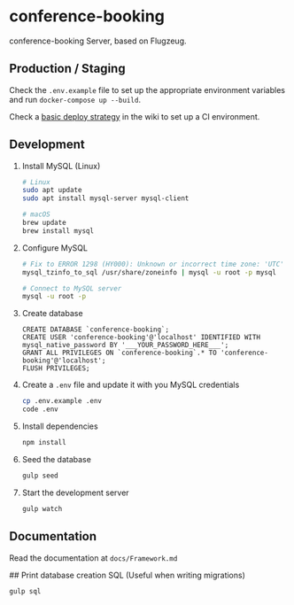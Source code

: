 # conference-booking

conference-booking Server, based on Flugzeug.

## Production / Staging

Check the `.env.example` file to set up the appropriate environment variables and run `docker-compose up --build`.

Check a [basic deploy strategy](https://github.com/ksquarelabsmx/conference-server/wiki/Basic-deploy-strategy-using-Docker,-Git-hooks,-nginx-and-FCGI-Wrap) in the wiki to set up a CI environment.

## Development

1. Install MySQL (Linux)
    ```bash
    # Linux
    sudo apt update
    sudo apt install mysql-server mysql-client
    
    # macOS
    brew update
    brew install mysql
    ```

2. Configure MySQL
    ```bash
    # Fix to ERROR 1298 (HY000): Unknown or incorrect time zone: 'UTC'
    mysql_tzinfo_to_sql /usr/share/zoneinfo | mysql -u root -p mysql
    
    # Connect to MySQL server
    mysql -u root -p
    ```

3. Create database
    ```mysql
    CREATE DATABASE `conference-booking`;
    CREATE USER 'conference-booking'@'localhost' IDENTIFIED WITH mysql_native_password BY '___YOUR_PASSWORD_HERE___';
    GRANT ALL PRIVILEGES ON `conference-booking`.* TO 'conference-booking'@'localhost';
    FLUSH PRIVILEGES;
    ```

4. Create a `.env` file and update it with you MySQL credentials
    ```bash
    cp .env.example .env
    code .env
    ```

5. Install dependencies
    ```bash
    npm install
    ```

6. Seed the database
    ```bash
    gulp seed
    ```

7. Start the development server
    ```bash
    gulp watch
    ```

## Documentation

Read the documentation at ``docs/Framework.md``


## Print database creation SQL (Useful when writing migrations)

```
gulp sql
```
